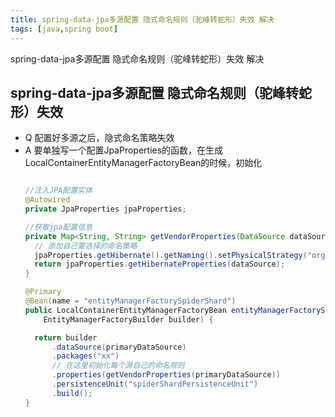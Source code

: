 ```yaml
---
title: spring-data-jpa多源配置 隐式命名规则（驼峰转蛇形）失效 解决
tags: [java,spring boot]
---
```


spring-data-jpa多源配置 隐式命名规则（驼峰转蛇形）失效 解决
<!-- more -->


spring-data-jpa多源配置 隐式命名规则（驼峰转蛇形）失效 
----
- Q 配置好多源之后，隐式命名策略失效
- A 要单独写一个配置JpaProperties的函数，在生成LocalContainerEntityManagerFactoryBean的时候，初始化
  ```java

  //注入JPA配置实体
  @Autowired
  private JpaProperties jpaProperties;

  //获取jpa配置信息
  private Map<String, String> getVendorProperties(DataSource dataSource) {
    // 添加自己要选择的命名策略
    jpaProperties.getHibernate().getNaming().setPhysicalStrategy("org.springframework.boot.orm.jpa.hibernate.SpringPhysicalNamingStrategy");
    return jpaProperties.getHibernateProperties(dataSource);
  }

  @Primary
  @Bean(name = "entityManagerFactorySpiderShard")
  public LocalContainerEntityManagerFactoryBean entityManagerFactorySpiderSharding(
      EntityManagerFactoryBuilder builder) {

    return builder
        .dataSource(primaryDataSource)
        .packages("xx")
        // 在这里初始化每个源自己的命名规则
        .properties(getVendorProperties(primaryDataSource))
        .persistenceUnit("spiderShardPersistenceUnit")
        .build();
  }

  ```